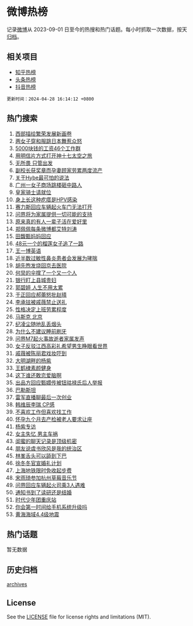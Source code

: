 # 微博热榜

记录[微博](https://www.weibo.com)从 2023-09-01 日至今的热搜和热门话题。每小时抓取一次数据，按天[归档](archives)。

## 相关项目

- [知乎热榜](https://github.com/hotarchive/zhihu)
- [头条热榜](https://github.com/hotarchive/toutiao)
- [抖音热榜](https://github.com/hotarchive/douyin)


`更新时间：2024-04-28 16:14:12 +0800`

## 热门搜索

1. [西部描绘繁荣发展新画卷](https://m.weibo.cn/search?containerid=100103type%3D1%26t%3D10%26q%3D%23%E8%A5%BF%E9%83%A8%E6%8F%8F%E7%BB%98%E7%B9%81%E8%8D%A3%E5%8F%91%E5%B1%95%E6%96%B0%E7%94%BB%E5%8D%B7%23&stream_entry_id=51&isnewpage=1&extparam=seat%3D1%26stream_entry_id%3D51%26c_type%3D51%26dgr%3D0%26pos%3D0%26cate%3D10103%26q%3D%2523%25E8%25A5%25BF%25E9%2583%25A8%25E6%258F%258F%25E7%25BB%2598%25E7%25B9%2581%25E8%258D%25A3%25E5%258F%2591%25E5%25B1%2595%25E6%2596%25B0%25E7%2594%25BB%25E5%258D%25B7%2523%26filter_type%3Drealtimehot%26display_time%3D1714292051%26pre_seqid%3D1714292051573930019238)
1. [两女子穿和服跳日本舞惹众怒](https://m.weibo.cn/search?containerid=100103type%3D1%26t%3D10%26q%3D%23%E4%B8%A4%E5%A5%B3%E5%AD%90%E7%A9%BF%E5%92%8C%E6%9C%8D%E8%B7%B3%E6%97%A5%E6%9C%AC%E8%88%9E%E6%83%B9%E4%BC%97%E6%80%92%23&stream_entry_id=31&isnewpage=1&extparam=seat%3D1%26stream_entry_id%3D31%26lcate%3D5001%26band_rank%3D1%26filter_type%3Drealtimehot%26dgr%3D0%26c_type%3D31%26flag%3D0%26cate%3D5001%26pos%3D0%26realpos%3D1%26q%3D%2523%25E4%25B8%25A4%25E5%25A5%25B3%25E5%25AD%2590%25E7%25A9%25BF%25E5%2592%258C%25E6%259C%258D%25E8%25B7%25B3%25E6%2597%25A5%25E6%259C%25AC%25E8%2588%259E%25E6%2583%25B9%25E4%25BC%2597%25E6%2580%2592%2523%26display_time%3D1714292051%26pre_seqid%3D1714292051573930019238)
1. [5000块钱的工资46个工作群](https://m.weibo.cn/search?containerid=100103type%3D1%26t%3D10%26q%3D%235000%E5%9D%97%E9%92%B1%E7%9A%84%E5%B7%A5%E8%B5%8446%E4%B8%AA%E5%B7%A5%E4%BD%9C%E7%BE%A4%23&stream_entry_id=31&isnewpage=1&extparam=seat%3D1%26stream_entry_id%3D31%26lcate%3D5001%26band_rank%3D2%26filter_type%3Drealtimehot%26dgr%3D0%26c_type%3D31%26flag%3D2%26cate%3D5001%26pos%3D1%26realpos%3D2%26q%3D%25235000%25E5%259D%2597%25E9%2592%25B1%25E7%259A%2584%25E5%25B7%25A5%25E8%25B5%258446%25E4%25B8%25AA%25E5%25B7%25A5%25E4%25BD%259C%25E7%25BE%25A4%2523%26display_time%3D1714292051%26pre_seqid%3D1714292051573930019238)
1. [用明信片方式打开神十七太空之旅](https://m.weibo.cn/search?containerid=100103type%3D1%26t%3D10%26q%3D%23%E7%94%A8%E6%98%8E%E4%BF%A1%E7%89%87%E6%96%B9%E5%BC%8F%E6%89%93%E5%BC%80%E7%A5%9E%E5%8D%81%E4%B8%83%E5%A4%AA%E7%A9%BA%E4%B9%8B%E6%97%85%23&stream_entry_id=31&isnewpage=1&extparam=seat%3D1%26stream_entry_id%3D31%26lcate%3D5001%26band_rank%3D3%26filter_type%3Drealtimehot%26dgr%3D0%26c_type%3D31%26flag%3D0%26cate%3D5001%26pos%3D2%26realpos%3D3%26q%3D%2523%25E7%2594%25A8%25E6%2598%258E%25E4%25BF%25A1%25E7%2589%2587%25E6%2596%25B9%25E5%25BC%258F%25E6%2589%2593%25E5%25BC%2580%25E7%25A5%259E%25E5%258D%2581%25E4%25B8%2583%25E5%25A4%25AA%25E7%25A9%25BA%25E4%25B9%258B%25E6%2597%2585%2523%26display_time%3D1714292051%26pre_seqid%3D1714292051573930019238)
1. [无所畏 只管出发](https://m.weibo.cn/search?containerid=100103type%3D1%26t%3D10%26q%3D%23%E6%97%A0%E6%89%80%E7%95%8F+%E5%8F%AA%E7%AE%A1%E5%87%BA%E5%8F%91%23&stream_entry_id=31&isnewpage=1&extparam=seat%3D1%26stream_entry_id%3D31%26lcate%3D5001%26band_rank%3D4%26dgr%3D0%26q%3D%2523%25E6%2597%25A0%25E6%2589%2580%25E7%2595%258F%2520%25E5%258F%25AA%25E7%25AE%25A1%25E5%2587%25BA%25E5%258F%2591%2523%26c_type%3D31%26adid%3D234630%26filter_type%3Drealtimehot%26cate%3D5001%26pos%3D3%26topic_ad%3D1%26is_ad_pos%3D1%26display_time%3D1714292051%26pre_seqid%3D1714292051573930019238)
1. [副校长获奖章而孕妻顾家劳累两度流产](https://m.weibo.cn/search?containerid=100103type%3D1%26t%3D10%26q%3D%23%E5%89%AF%E6%A0%A1%E9%95%BF%E8%8E%B7%E5%A5%96%E7%AB%A0%E8%80%8C%E5%AD%95%E5%A6%BB%E9%A1%BE%E5%AE%B6%E5%8A%B3%E7%B4%AF%E4%B8%A4%E5%BA%A6%E6%B5%81%E4%BA%A7%23&stream_entry_id=31&isnewpage=1&extparam=seat%3D1%26stream_entry_id%3D31%26lcate%3D5001%26band_rank%3D4%26filter_type%3Drealtimehot%26dgr%3D0%26c_type%3D31%26flag%3D1%26cate%3D5001%26pos%3D4%26realpos%3D4%26q%3D%2523%25E5%2589%25AF%25E6%25A0%25A1%25E9%2595%25BF%25E8%258E%25B7%25E5%25A5%2596%25E7%25AB%25A0%25E8%2580%258C%25E5%25AD%2595%25E5%25A6%25BB%25E9%25A1%25BE%25E5%25AE%25B6%25E5%258A%25B3%25E7%25B4%25AF%25E4%25B8%25A4%25E5%25BA%25A6%25E6%25B5%2581%25E4%25BA%25A7%2523%26display_time%3D1714292051%26pre_seqid%3D1714292051573930019238)
1. [关于Hybe最可怕的说法](https://m.weibo.cn/search?containerid=100103type%3D1%26t%3D10%26q%3D%23%E5%85%B3%E4%BA%8EHybe%E6%9C%80%E5%8F%AF%E6%80%95%E7%9A%84%E8%AF%B4%E6%B3%95%23&stream_entry_id=31&isnewpage=1&extparam=seat%3D1%26stream_entry_id%3D31%26lcate%3D5001%26band_rank%3D5%26filter_type%3Drealtimehot%26dgr%3D0%26c_type%3D31%26flag%3D0%26cate%3D5001%26pos%3D5%26realpos%3D5%26q%3D%2523%25E5%2585%25B3%25E4%25BA%258EHybe%25E6%259C%2580%25E5%258F%25AF%25E6%2580%2595%25E7%259A%2584%25E8%25AF%25B4%25E6%25B3%2595%2523%26display_time%3D1714292051%26pre_seqid%3D1714292051573930019238)
1. [广州一女子商场跳楼砸中路人](https://m.weibo.cn/search?containerid=100103type%3D1%26t%3D10%26q%3D%23%E5%B9%BF%E5%B7%9E%E4%B8%80%E5%A5%B3%E5%AD%90%E5%95%86%E5%9C%BA%E8%B7%B3%E6%A5%BC%E7%A0%B8%E4%B8%AD%E8%B7%AF%E4%BA%BA%23&stream_entry_id=31&isnewpage=1&extparam=seat%3D1%26stream_entry_id%3D31%26lcate%3D5001%26band_rank%3D6%26filter_type%3Drealtimehot%26dgr%3D0%26c_type%3D31%26flag%3D0%26cate%3D5001%26pos%3D6%26realpos%3D6%26q%3D%2523%25E5%25B9%25BF%25E5%25B7%259E%25E4%25B8%2580%25E5%25A5%25B3%25E5%25AD%2590%25E5%2595%2586%25E5%259C%25BA%25E8%25B7%25B3%25E6%25A5%25BC%25E7%25A0%25B8%25E4%25B8%25AD%25E8%25B7%25AF%25E4%25BA%25BA%2523%26display_time%3D1714292051%26pre_seqid%3D1714292051573930019238)
1. [皇家骑士请就位](https://m.weibo.cn/search?containerid=100103type%3D1%26t%3D10%26q%3D%23%E7%9A%87%E5%AE%B6%E9%AA%91%E5%A3%AB%E8%AF%B7%E5%B0%B1%E4%BD%8D%23&stream_entry_id=31&isnewpage=1&extparam=seat%3D1%26stream_entry_id%3D31%26lcate%3D5001%26band_rank%3D7%26dgr%3D0%26q%3D%2523%25E7%259A%2587%25E5%25AE%25B6%25E9%25AA%2591%25E5%25A3%25AB%25E8%25AF%25B7%25E5%25B0%25B1%25E4%25BD%258D%2523%26c_type%3D31%26adid%3D233071%26filter_type%3Drealtimehot%26cate%3D5001%26pos%3D7%26topic_ad%3D1%26is_ad_pos%3D1%26display_time%3D1714292051%26pre_seqid%3D1714292051573930019238)
1. [身上长这种疙瘩是HPV感染](https://m.weibo.cn/search?containerid=100103type%3D1%26t%3D10%26q%3D%23%E8%BA%AB%E4%B8%8A%E9%95%BF%E8%BF%99%E7%A7%8D%E7%96%99%E7%98%A9%E6%98%AFHPV%E6%84%9F%E6%9F%93%23&stream_entry_id=31&isnewpage=1&extparam=seat%3D1%26stream_entry_id%3D31%26lcate%3D5001%26band_rank%3D7%26filter_type%3Drealtimehot%26dgr%3D0%26c_type%3D31%26flag%3D0%26cate%3D5001%26pos%3D8%26realpos%3D7%26q%3D%2523%25E8%25BA%25AB%25E4%25B8%258A%25E9%2595%25BF%25E8%25BF%2599%25E7%25A7%258D%25E7%2596%2599%25E7%2598%25A9%25E6%2598%25AFHPV%25E6%2584%259F%25E6%259F%2593%2523%26display_time%3D1714292051%26pre_seqid%3D1714292051573930019238)
1. [赛力斯回应车辆起火车门无法打开](https://m.weibo.cn/search?containerid=100103type%3D1%26t%3D10%26q%3D%23%E8%B5%9B%E5%8A%9B%E6%96%AF%E5%9B%9E%E5%BA%94%E8%BD%A6%E8%BE%86%E8%B5%B7%E7%81%AB%E8%BD%A6%E9%97%A8%E6%97%A0%E6%B3%95%E6%89%93%E5%BC%80%23&stream_entry_id=31&isnewpage=1&extparam=seat%3D1%26stream_entry_id%3D31%26lcate%3D5001%26band_rank%3D8%26filter_type%3Drealtimehot%26dgr%3D0%26c_type%3D31%26flag%3D0%26cate%3D5001%26pos%3D9%26realpos%3D8%26q%3D%2523%25E8%25B5%259B%25E5%258A%259B%25E6%2596%25AF%25E5%259B%259E%25E5%25BA%2594%25E8%25BD%25A6%25E8%25BE%2586%25E8%25B5%25B7%25E7%2581%25AB%25E8%25BD%25A6%25E9%2597%25A8%25E6%2597%25A0%25E6%25B3%2595%25E6%2589%2593%25E5%25BC%2580%2523%26display_time%3D1714292051%26pre_seqid%3D1714292051573930019238)
1. [问界将为家属提供一切可能的支持](https://m.weibo.cn/search?containerid=100103type%3D1%26t%3D10%26q%3D%23%E9%97%AE%E7%95%8C%E5%B0%86%E4%B8%BA%E5%AE%B6%E5%B1%9E%E6%8F%90%E4%BE%9B%E4%B8%80%E5%88%87%E5%8F%AF%E8%83%BD%E7%9A%84%E6%94%AF%E6%8C%81%23&stream_entry_id=31&isnewpage=1&extparam=seat%3D1%26stream_entry_id%3D31%26lcate%3D5001%26band_rank%3D9%26filter_type%3Drealtimehot%26dgr%3D0%26c_type%3D31%26flag%3D1%26cate%3D5001%26pos%3D10%26realpos%3D9%26q%3D%2523%25E9%2597%25AE%25E7%2595%258C%25E5%25B0%2586%25E4%25B8%25BA%25E5%25AE%25B6%25E5%25B1%259E%25E6%258F%2590%25E4%25BE%259B%25E4%25B8%2580%25E5%2588%2587%25E5%258F%25AF%25E8%2583%25BD%25E7%259A%2584%25E6%2594%25AF%25E6%258C%2581%2523%26display_time%3D1714292051%26pre_seqid%3D1714292051573930019238)
1. [原来真的有人一辈子活在爱好里](https://m.weibo.cn/search?containerid=100103type%3D1%26t%3D10%26q%3D%23%E5%8E%9F%E6%9D%A5%E7%9C%9F%E7%9A%84%E6%9C%89%E4%BA%BA%E4%B8%80%E8%BE%88%E5%AD%90%E6%B4%BB%E5%9C%A8%E7%88%B1%E5%A5%BD%E9%87%8C%23&stream_entry_id=31&isnewpage=1&extparam=seat%3D1%26stream_entry_id%3D31%26lcate%3D5001%26band_rank%3D10%26filter_type%3Drealtimehot%26dgr%3D0%26c_type%3D31%26flag%3D32768%26cate%3D5001%26pos%3D11%26realpos%3D10%26q%3D%2523%25E5%258E%259F%25E6%259D%25A5%25E7%259C%259F%25E7%259A%2584%25E6%259C%2589%25E4%25BA%25BA%25E4%25B8%2580%25E8%25BE%2588%25E5%25AD%2590%25E6%25B4%25BB%25E5%259C%25A8%25E7%2588%25B1%25E5%25A5%25BD%25E9%2587%258C%2523%26display_time%3D1714292051%26pre_seqid%3D1714292051573930019238)
1. [郑佩佩每条微博都艾特刘涛](https://m.weibo.cn/search?containerid=100103type%3D1%26t%3D10%26q%3D%E9%83%91%E4%BD%A9%E4%BD%A9%E6%AF%8F%E6%9D%A1%E5%BE%AE%E5%8D%9A%E9%83%BD%E8%89%BE%E7%89%B9%E5%88%98%E6%B6%9B&stream_entry_id=31&isnewpage=1&extparam=seat%3D1%26stream_entry_id%3D31%26lcate%3D5001%26band_rank%3D11%26filter_type%3Drealtimehot%26dgr%3D0%26c_type%3D31%26flag%3D1%26cate%3D5001%26pos%3D12%26realpos%3D11%26q%3D%25E9%2583%2591%25E4%25BD%25A9%25E4%25BD%25A9%25E6%25AF%258F%25E6%259D%25A1%25E5%25BE%25AE%25E5%258D%259A%25E9%2583%25BD%25E8%2589%25BE%25E7%2589%25B9%25E5%2588%2598%25E6%25B6%259B%26display_time%3D1714292051%26pre_seqid%3D1714292051573930019238)
1. [田馥甄妈妈回应](https://m.weibo.cn/search?containerid=100103type%3D1%26t%3D10%26q%3D%23%E7%94%B0%E9%A6%A5%E7%94%84%E5%A6%88%E5%A6%88%E5%9B%9E%E5%BA%94%23&stream_entry_id=31&isnewpage=1&extparam=seat%3D1%26stream_entry_id%3D31%26lcate%3D5001%26band_rank%3D12%26filter_type%3Drealtimehot%26dgr%3D0%26c_type%3D31%26flag%3D1%26cate%3D5001%26pos%3D13%26realpos%3D12%26q%3D%2523%25E7%2594%25B0%25E9%25A6%25A5%25E7%2594%2584%25E5%25A6%2588%25E5%25A6%2588%25E5%259B%259E%25E5%25BA%2594%2523%26display_time%3D1714292051%26pre_seqid%3D1714292051573930019238)
1. [48元一个的榴莲女子追了一路](https://m.weibo.cn/search?containerid=100103type%3D1%26t%3D10%26q%3D%2348%E5%85%83%E4%B8%80%E4%B8%AA%E7%9A%84%E6%A6%B4%E8%8E%B2%E5%A5%B3%E5%AD%90%E8%BF%BD%E4%BA%86%E4%B8%80%E8%B7%AF%23&stream_entry_id=31&isnewpage=1&extparam=seat%3D1%26stream_entry_id%3D31%26lcate%3D5001%26band_rank%3D13%26filter_type%3Drealtimehot%26dgr%3D0%26c_type%3D31%26flag%3D1%26cate%3D5001%26pos%3D14%26realpos%3D13%26q%3D%252348%25E5%2585%2583%25E4%25B8%2580%25E4%25B8%25AA%25E7%259A%2584%25E6%25A6%25B4%25E8%258E%25B2%25E5%25A5%25B3%25E5%25AD%2590%25E8%25BF%25BD%25E4%25BA%2586%25E4%25B8%2580%25E8%25B7%25AF%2523%26display_time%3D1714292051%26pre_seqid%3D1714292051573930019238)
1. [王一博英语](https://m.weibo.cn/search?containerid=100103type%3D1%26t%3D10%26q%3D%E7%8E%8B%E4%B8%80%E5%8D%9A%E8%8B%B1%E8%AF%AD&stream_entry_id=31&isnewpage=1&extparam=seat%3D1%26stream_entry_id%3D31%26lcate%3D5001%26band_rank%3D14%26filter_type%3Drealtimehot%26dgr%3D0%26c_type%3D31%26flag%3D1%26cate%3D5001%26pos%3D15%26realpos%3D14%26q%3D%25E7%258E%258B%25E4%25B8%2580%25E5%258D%259A%25E8%258B%25B1%25E8%25AF%25AD%26display_time%3D1714292051%26pre_seqid%3D1714292051573930019238)
1. [近半数过敏性鼻炎患者会发展为哮喘](https://m.weibo.cn/search?containerid=100103type%3D1%26t%3D10%26q%3D%23%E8%BF%91%E5%8D%8A%E6%95%B0%E8%BF%87%E6%95%8F%E6%80%A7%E9%BC%BB%E7%82%8E%E6%82%A3%E8%80%85%E4%BC%9A%E5%8F%91%E5%B1%95%E4%B8%BA%E5%93%AE%E5%96%98%23&stream_entry_id=31&isnewpage=1&extparam=seat%3D1%26stream_entry_id%3D31%26lcate%3D5001%26band_rank%3D15%26dgr%3D0%26filter_type%3Drealtimehot%26c_type%3D31%26adid%3D234724%26flag%3D0%26cate%3D5001%26pos%3D16%26realpos%3D15%26q%3D%2523%25E8%25BF%2591%25E5%258D%258A%25E6%2595%25B0%25E8%25BF%2587%25E6%2595%258F%25E6%2580%25A7%25E9%25BC%25BB%25E7%2582%258E%25E6%2582%25A3%25E8%2580%2585%25E4%25BC%259A%25E5%258F%2591%25E5%25B1%2595%25E4%25B8%25BA%25E5%2593%25AE%25E5%2596%2598%2523%26display_time%3D1714292051%26pre_seqid%3D1714292051573930019238)
1. [胡先煦发烧回京去医院](https://m.weibo.cn/search?containerid=100103type%3D1%26t%3D10%26q%3D%23%E8%83%A1%E5%85%88%E7%85%A6%E5%8F%91%E7%83%A7%E5%9B%9E%E4%BA%AC%E5%8E%BB%E5%8C%BB%E9%99%A2%23&stream_entry_id=31&isnewpage=1&extparam=seat%3D1%26stream_entry_id%3D31%26lcate%3D5001%26band_rank%3D16%26filter_type%3Drealtimehot%26dgr%3D0%26c_type%3D31%26flag%3D1%26cate%3D5001%26pos%3D17%26realpos%3D16%26q%3D%2523%25E8%2583%25A1%25E5%2585%2588%25E7%2585%25A6%25E5%258F%2591%25E7%2583%25A7%25E5%259B%259E%25E4%25BA%25AC%25E5%258E%25BB%25E5%258C%25BB%25E9%2599%25A2%2523%26display_time%3D1714292051%26pre_seqid%3D1714292051573930019238)
1. [何炅的伞撑了一个又一个人](https://m.weibo.cn/search?containerid=100103type%3D1%26t%3D10%26q%3D%23%E4%BD%95%E7%82%85%E7%9A%84%E4%BC%9E%E6%92%91%E4%BA%86%E4%B8%80%E4%B8%AA%E5%8F%88%E4%B8%80%E4%B8%AA%E4%BA%BA%23&stream_entry_id=31&isnewpage=1&extparam=seat%3D1%26stream_entry_id%3D31%26lcate%3D5001%26band_rank%3D17%26filter_type%3Drealtimehot%26dgr%3D0%26c_type%3D31%26flag%3D2%26cate%3D5001%26pos%3D18%26realpos%3D17%26q%3D%2523%25E4%25BD%2595%25E7%2582%2585%25E7%259A%2584%25E4%25BC%259E%25E6%2592%2591%25E4%25BA%2586%25E4%25B8%2580%25E4%25B8%25AA%25E5%258F%2588%25E4%25B8%2580%25E4%25B8%25AA%25E4%25BA%25BA%2523%26display_time%3D1714292051%26pre_seqid%3D1714292051573930019238)
1. [银行盯上县城贵妇](https://m.weibo.cn/search?containerid=100103type%3D1%26t%3D10%26q%3D%23%E9%93%B6%E8%A1%8C%E7%9B%AF%E4%B8%8A%E5%8E%BF%E5%9F%8E%E8%B4%B5%E5%A6%87%23&stream_entry_id=31&isnewpage=1&extparam=seat%3D1%26stream_entry_id%3D31%26lcate%3D5001%26band_rank%3D18%26filter_type%3Drealtimehot%26dgr%3D0%26c_type%3D31%26flag%3D1%26cate%3D5001%26pos%3D19%26realpos%3D18%26q%3D%2523%25E9%2593%25B6%25E8%25A1%258C%25E7%259B%25AF%25E4%25B8%258A%25E5%258E%25BF%25E5%259F%258E%25E8%25B4%25B5%25E5%25A6%2587%2523%26display_time%3D1714292051%26pre_seqid%3D1714292051573930019238)
1. [郭碧婷 人生不用太累](https://m.weibo.cn/search?containerid=100103type%3D1%26t%3D10%26q%3D%E9%83%AD%E7%A2%A7%E5%A9%B7+%E4%BA%BA%E7%94%9F%E4%B8%8D%E7%94%A8%E5%A4%AA%E7%B4%AF&stream_entry_id=31&isnewpage=1&extparam=seat%3D1%26stream_entry_id%3D31%26lcate%3D5001%26band_rank%3D19%26filter_type%3Drealtimehot%26dgr%3D0%26c_type%3D31%26flag%3D1%26cate%3D5001%26pos%3D20%26realpos%3D19%26q%3D%25E9%2583%25AD%25E7%25A2%25A7%25E5%25A9%25B7%2520%25E4%25BA%25BA%25E7%2594%259F%25E4%25B8%258D%25E7%2594%25A8%25E5%25A4%25AA%25E7%25B4%25AF%26display_time%3D1714292051%26pre_seqid%3D1714292051573930019238)
1. [于正回应郝蕾怒批赵晴](https://m.weibo.cn/search?containerid=100103type%3D1%26t%3D10%26q%3D%23%E4%BA%8E%E6%AD%A3%E5%9B%9E%E5%BA%94%E9%83%9D%E8%95%BE%E6%80%92%E6%89%B9%E8%B5%B5%E6%99%B4%23&stream_entry_id=31&isnewpage=1&extparam=seat%3D1%26stream_entry_id%3D31%26lcate%3D5001%26band_rank%3D20%26filter_type%3Drealtimehot%26dgr%3D0%26c_type%3D31%26flag%3D2%26cate%3D5001%26pos%3D21%26realpos%3D20%26q%3D%2523%25E4%25BA%258E%25E6%25AD%25A3%25E5%259B%259E%25E5%25BA%2594%25E9%2583%259D%25E8%2595%25BE%25E6%2580%2592%25E6%2589%25B9%25E8%25B5%25B5%25E6%2599%25B4%2523%26display_time%3D1714292051%26pre_seqid%3D1714292051573930019238)
1. [李承铉被戚薇禁止送礼](https://m.weibo.cn/search?containerid=100103type%3D1%26t%3D10%26q%3D%23%E6%9D%8E%E6%89%BF%E9%93%89%E8%A2%AB%E6%88%9A%E8%96%87%E7%A6%81%E6%AD%A2%E9%80%81%E7%A4%BC%23&stream_entry_id=31&isnewpage=1&extparam=seat%3D1%26stream_entry_id%3D31%26lcate%3D5001%26band_rank%3D21%26filter_type%3Drealtimehot%26dgr%3D0%26c_type%3D31%26flag%3D1%26cate%3D5001%26pos%3D22%26realpos%3D21%26q%3D%2523%25E6%259D%258E%25E6%2589%25BF%25E9%2593%2589%25E8%25A2%25AB%25E6%2588%259A%25E8%2596%2587%25E7%25A6%2581%25E6%25AD%25A2%25E9%2580%2581%25E7%25A4%25BC%2523%26display_time%3D1714292051%26pre_seqid%3D1714292051573930019238)
1. [性格决定上班劳累程度](https://m.weibo.cn/search?containerid=100103type%3D1%26t%3D10%26q%3D%23%E6%80%A7%E6%A0%BC%E5%86%B3%E5%AE%9A%E4%B8%8A%E7%8F%AD%E5%8A%B3%E7%B4%AF%E7%A8%8B%E5%BA%A6%23&stream_entry_id=31&isnewpage=1&extparam=seat%3D1%26stream_entry_id%3D31%26lcate%3D5001%26band_rank%3D22%26filter_type%3Drealtimehot%26dgr%3D0%26c_type%3D31%26flag%3D0%26cate%3D5001%26pos%3D23%26realpos%3D22%26q%3D%2523%25E6%2580%25A7%25E6%25A0%25BC%25E5%2586%25B3%25E5%25AE%259A%25E4%25B8%258A%25E7%258F%25AD%25E5%258A%25B3%25E7%25B4%25AF%25E7%25A8%258B%25E5%25BA%25A6%2523%26display_time%3D1714292051%26pre_seqid%3D1714292051573930019238)
1. [马斯克 北京](https://m.weibo.cn/search?containerid=100103type%3D1%26t%3D10%26q%3D%E9%A9%AC%E6%96%AF%E5%85%8B+%E5%8C%97%E4%BA%AC&stream_entry_id=31&isnewpage=1&extparam=seat%3D1%26stream_entry_id%3D31%26lcate%3D5001%26band_rank%3D23%26filter_type%3Drealtimehot%26dgr%3D0%26c_type%3D31%26flag%3D0%26cate%3D5001%26pos%3D24%26realpos%3D23%26q%3D%25E9%25A9%25AC%25E6%2596%25AF%25E5%2585%258B%2520%25E5%258C%2597%25E4%25BA%25AC%26display_time%3D1714292051%26pre_seqid%3D1714292051573930019238)
1. [纪凌尘随地乱丢烟头](https://m.weibo.cn/search?containerid=100103type%3D1%26t%3D10%26q%3D%23%E7%BA%AA%E5%87%8C%E5%B0%98%E9%9A%8F%E5%9C%B0%E4%B9%B1%E4%B8%A2%E7%83%9F%E5%A4%B4%23&stream_entry_id=31&isnewpage=1&extparam=seat%3D1%26stream_entry_id%3D31%26lcate%3D5001%26band_rank%3D24%26filter_type%3Drealtimehot%26dgr%3D0%26c_type%3D31%26flag%3D1%26cate%3D5001%26pos%3D25%26realpos%3D24%26q%3D%2523%25E7%25BA%25AA%25E5%2587%258C%25E5%25B0%2598%25E9%259A%258F%25E5%259C%25B0%25E4%25B9%25B1%25E4%25B8%25A2%25E7%2583%259F%25E5%25A4%25B4%2523%26display_time%3D1714292051%26pre_seqid%3D1714292051573930019238)
1. [为什么不建议睡前刷牙](https://m.weibo.cn/search?containerid=100103type%3D1%26t%3D10%26q%3D%23%E4%B8%BA%E4%BB%80%E4%B9%88%E4%B8%8D%E5%BB%BA%E8%AE%AE%E7%9D%A1%E5%89%8D%E5%88%B7%E7%89%99%23&stream_entry_id=31&isnewpage=1&extparam=seat%3D1%26stream_entry_id%3D31%26lcate%3D5001%26band_rank%3D25%26filter_type%3Drealtimehot%26dgr%3D0%26c_type%3D31%26flag%3D2%26cate%3D5001%26pos%3D26%26realpos%3D25%26q%3D%2523%25E4%25B8%25BA%25E4%25BB%2580%25E4%25B9%2588%25E4%25B8%258D%25E5%25BB%25BA%25E8%25AE%25AE%25E7%259D%25A1%25E5%2589%258D%25E5%2588%25B7%25E7%2589%2599%2523%26display_time%3D1714292051%26pre_seqid%3D1714292051573930019238)
1. [问界M7起火事故逝者家属发声](https://m.weibo.cn/search?containerid=100103type%3D1%26t%3D10%26q%3D%23%E9%97%AE%E7%95%8CM7%E8%B5%B7%E7%81%AB%E4%BA%8B%E6%95%85%E9%80%9D%E8%80%85%E5%AE%B6%E5%B1%9E%E5%8F%91%E5%A3%B0%23&stream_entry_id=31&isnewpage=1&extparam=seat%3D1%26stream_entry_id%3D31%26lcate%3D5001%26band_rank%3D26%26filter_type%3Drealtimehot%26dgr%3D0%26c_type%3D31%26flag%3D0%26cate%3D5001%26pos%3D27%26realpos%3D26%26q%3D%2523%25E9%2597%25AE%25E7%2595%258CM7%25E8%25B5%25B7%25E7%2581%25AB%25E4%25BA%258B%25E6%2595%2585%25E9%2580%259D%25E8%2580%2585%25E5%25AE%25B6%25E5%25B1%259E%25E5%258F%2591%25E5%25A3%25B0%2523%26display_time%3D1714292051%26pre_seqid%3D1714292051573930019238)
1. [女子反驳江西高彩礼希望男生睁眼看世界](https://m.weibo.cn/search?containerid=100103type%3D1%26t%3D10%26q%3D%23%E5%A5%B3%E5%AD%90%E5%8F%8D%E9%A9%B3%E6%B1%9F%E8%A5%BF%E9%AB%98%E5%BD%A9%E7%A4%BC%E5%B8%8C%E6%9C%9B%E7%94%B7%E7%94%9F%E7%9D%81%E7%9C%BC%E7%9C%8B%E4%B8%96%E7%95%8C%23&stream_entry_id=31&isnewpage=1&extparam=seat%3D1%26stream_entry_id%3D31%26lcate%3D5001%26band_rank%3D27%26filter_type%3Drealtimehot%26dgr%3D0%26c_type%3D31%26flag%3D0%26cate%3D5001%26pos%3D28%26realpos%3D27%26q%3D%2523%25E5%25A5%25B3%25E5%25AD%2590%25E5%258F%258D%25E9%25A9%25B3%25E6%25B1%259F%25E8%25A5%25BF%25E9%25AB%2598%25E5%25BD%25A9%25E7%25A4%25BC%25E5%25B8%258C%25E6%259C%259B%25E7%2594%25B7%25E7%2594%259F%25E7%259D%2581%25E7%259C%25BC%25E7%259C%258B%25E4%25B8%2596%25E7%2595%258C%2523%26display_time%3D1714292051%26pre_seqid%3D1714292051573930019238)
1. [戚薇被陈丽君戏妆吓到](https://m.weibo.cn/search?containerid=100103type%3D1%26t%3D10%26q%3D%23%E6%88%9A%E8%96%87%E8%A2%AB%E9%99%88%E4%B8%BD%E5%90%9B%E6%88%8F%E5%A6%86%E5%90%93%E5%88%B0%23&stream_entry_id=31&isnewpage=1&extparam=seat%3D1%26stream_entry_id%3D31%26lcate%3D5001%26band_rank%3D28%26filter_type%3Drealtimehot%26dgr%3D0%26c_type%3D31%26flag%3D0%26cate%3D5001%26pos%3D29%26realpos%3D28%26q%3D%2523%25E6%2588%259A%25E8%2596%2587%25E8%25A2%25AB%25E9%2599%2588%25E4%25B8%25BD%25E5%2590%259B%25E6%2588%258F%25E5%25A6%2586%25E5%2590%2593%25E5%2588%25B0%2523%26display_time%3D1714292051%26pre_seqid%3D1714292051573930019238)
1. [大明湖畔的杨紫](https://m.weibo.cn/search?containerid=100103type%3D1%26t%3D10%26q%3D%23%E5%A4%A7%E6%98%8E%E6%B9%96%E7%95%94%E7%9A%84%E6%9D%A8%E7%B4%AB%23&stream_entry_id=31&isnewpage=1&extparam=seat%3D1%26stream_entry_id%3D31%26lcate%3D5001%26band_rank%3D29%26filter_type%3Drealtimehot%26dgr%3D0%26c_type%3D31%26flag%3D1%26cate%3D5001%26pos%3D30%26realpos%3D29%26q%3D%2523%25E5%25A4%25A7%25E6%2598%258E%25E6%25B9%2596%25E7%2595%2594%25E7%259A%2584%25E6%259D%25A8%25E7%25B4%25AB%2523%26display_time%3D1714292051%26pre_seqid%3D1714292051573930019238)
1. [王鹤棣素颜健身](https://m.weibo.cn/search?containerid=100103type%3D1%26t%3D10%26q%3D%23%E7%8E%8B%E9%B9%A4%E6%A3%A3%E7%B4%A0%E9%A2%9C%E5%81%A5%E8%BA%AB%23&stream_entry_id=31&isnewpage=1&extparam=seat%3D1%26stream_entry_id%3D31%26lcate%3D5001%26band_rank%3D30%26filter_type%3Drealtimehot%26dgr%3D0%26c_type%3D31%26flag%3D1%26cate%3D5001%26pos%3D31%26realpos%3D30%26q%3D%2523%25E7%258E%258B%25E9%25B9%25A4%25E6%25A3%25A3%25E7%25B4%25A0%25E9%25A2%259C%25E5%2581%25A5%25E8%25BA%25AB%2523%26display_time%3D1714292051%26pre_seqid%3D1714292051573930019238)
1. [这下谁还敢恋爱脑啊](https://m.weibo.cn/search?containerid=100103type%3D1%26t%3D10%26q%3D%E8%BF%99%E4%B8%8B%E8%B0%81%E8%BF%98%E6%95%A2%E6%81%8B%E7%88%B1%E8%84%91%E5%95%8A&stream_entry_id=31&isnewpage=1&extparam=seat%3D1%26stream_entry_id%3D31%26lcate%3D5001%26band_rank%3D31%26filter_type%3Drealtimehot%26dgr%3D0%26c_type%3D31%26flag%3D1%26cate%3D5001%26pos%3D32%26realpos%3D31%26q%3D%25E8%25BF%2599%25E4%25B8%258B%25E8%25B0%2581%25E8%25BF%2598%25E6%2595%25A2%25E6%2581%258B%25E7%2588%25B1%25E8%2584%2591%25E5%2595%258A%26display_time%3D1714292051%26pre_seqid%3D1714292051573930019238)
1. [出品方回应甄嬛传被钮祜禄氏后人举报](https://m.weibo.cn/search?containerid=100103type%3D1%26t%3D10%26q%3D%23%E5%87%BA%E5%93%81%E6%96%B9%E5%9B%9E%E5%BA%94%E7%94%84%E5%AC%9B%E4%BC%A0%E8%A2%AB%E9%92%AE%E7%A5%9C%E7%A6%84%E6%B0%8F%E5%90%8E%E4%BA%BA%E4%B8%BE%E6%8A%A5%23&stream_entry_id=31&isnewpage=1&extparam=seat%3D1%26stream_entry_id%3D31%26lcate%3D5001%26band_rank%3D32%26filter_type%3Drealtimehot%26dgr%3D0%26c_type%3D31%26flag%3D1%26cate%3D5001%26pos%3D33%26realpos%3D32%26q%3D%2523%25E5%2587%25BA%25E5%2593%2581%25E6%2596%25B9%25E5%259B%259E%25E5%25BA%2594%25E7%2594%2584%25E5%25AC%259B%25E4%25BC%25A0%25E8%25A2%25AB%25E9%2592%25AE%25E7%25A5%259C%25E7%25A6%2584%25E6%25B0%258F%25E5%2590%258E%25E4%25BA%25BA%25E4%25B8%25BE%25E6%258A%25A5%2523%26display_time%3D1714292051%26pre_seqid%3D1714292051573930019238)
1. [巴勒斯坦](https://m.weibo.cn/search?containerid=100103type%3D1%26t%3D10%26q%3D%E5%B7%B4%E5%8B%92%E6%96%AF%E5%9D%A6&stream_entry_id=31&isnewpage=1&extparam=seat%3D1%26stream_entry_id%3D31%26lcate%3D5001%26band_rank%3D33%26filter_type%3Drealtimehot%26dgr%3D0%26c_type%3D31%26flag%3D0%26cate%3D5001%26pos%3D34%26realpos%3D33%26q%3D%25E5%25B7%25B4%25E5%258B%2592%25E6%2596%25AF%25E5%259D%25A6%26display_time%3D1714292051%26pre_seqid%3D1714292051573930019238)
1. [雷军直播聊最后一次创业](https://m.weibo.cn/search?containerid=100103type%3D1%26t%3D10%26q%3D%23%E9%9B%B7%E5%86%9B%E7%9B%B4%E6%92%AD%E8%81%8A%E6%9C%80%E5%90%8E%E4%B8%80%E6%AC%A1%E5%88%9B%E4%B8%9A%23&stream_entry_id=31&isnewpage=1&extparam=seat%3D1%26stream_entry_id%3D31%26lcate%3D5001%26band_rank%3D34%26filter_type%3Drealtimehot%26dgr%3D0%26c_type%3D31%26flag%3D1%26cate%3D5001%26pos%3D35%26realpos%3D34%26q%3D%2523%25E9%259B%25B7%25E5%2586%259B%25E7%259B%25B4%25E6%2592%25AD%25E8%2581%258A%25E6%259C%2580%25E5%2590%258E%25E4%25B8%2580%25E6%25AC%25A1%25E5%2588%259B%25E4%25B8%259A%2523%26display_time%3D1714292051%26pre_seqid%3D1714292051573930019238)
1. [韩维辰李瑞 CP感](https://m.weibo.cn/search?containerid=100103type%3D1%26t%3D10%26q%3D%E9%9F%A9%E7%BB%B4%E8%BE%B0%E6%9D%8E%E7%91%9E+CP%E6%84%9F&stream_entry_id=31&isnewpage=1&extparam=seat%3D1%26stream_entry_id%3D31%26lcate%3D5001%26band_rank%3D35%26filter_type%3Drealtimehot%26dgr%3D0%26c_type%3D31%26flag%3D1%26cate%3D5001%26pos%3D36%26realpos%3D35%26q%3D%25E9%259F%25A9%25E7%25BB%25B4%25E8%25BE%25B0%25E6%259D%258E%25E7%2591%259E%2520CP%25E6%2584%259F%26display_time%3D1714292051%26pre_seqid%3D1714292051573930019238)
1. [不喜欢工作但喜欢找工作](https://m.weibo.cn/search?containerid=100103type%3D1%26t%3D10%26q%3D%23%E4%B8%8D%E5%96%9C%E6%AC%A2%E5%B7%A5%E4%BD%9C%E4%BD%86%E5%96%9C%E6%AC%A2%E6%89%BE%E5%B7%A5%E4%BD%9C%23&stream_entry_id=31&isnewpage=1&extparam=seat%3D1%26stream_entry_id%3D31%26lcate%3D5001%26band_rank%3D36%26filter_type%3Drealtimehot%26dgr%3D0%26c_type%3D31%26flag%3D1%26cate%3D5001%26pos%3D37%26realpos%3D36%26q%3D%2523%25E4%25B8%258D%25E5%2596%259C%25E6%25AC%25A2%25E5%25B7%25A5%25E4%25BD%259C%25E4%25BD%2586%25E5%2596%259C%25E6%25AC%25A2%25E6%2589%25BE%25E5%25B7%25A5%25E4%25BD%259C%2523%26display_time%3D1714292051%26pre_seqid%3D1714292051573930019238)
1. [怀孕九个月去产检被老人要求让座](https://m.weibo.cn/search?containerid=100103type%3D1%26t%3D10%26q%3D%23%E6%80%80%E5%AD%95%E4%B9%9D%E4%B8%AA%E6%9C%88%E5%8E%BB%E4%BA%A7%E6%A3%80%E8%A2%AB%E8%80%81%E4%BA%BA%E8%A6%81%E6%B1%82%E8%AE%A9%E5%BA%A7%23&stream_entry_id=31&isnewpage=1&extparam=seat%3D1%26stream_entry_id%3D31%26lcate%3D5001%26band_rank%3D37%26filter_type%3Drealtimehot%26dgr%3D0%26c_type%3D31%26flag%3D0%26cate%3D5001%26pos%3D38%26realpos%3D37%26q%3D%2523%25E6%2580%2580%25E5%25AD%2595%25E4%25B9%259D%25E4%25B8%25AA%25E6%259C%2588%25E5%258E%25BB%25E4%25BA%25A7%25E6%25A3%2580%25E8%25A2%25AB%25E8%2580%2581%25E4%25BA%25BA%25E8%25A6%2581%25E6%25B1%2582%25E8%25AE%25A9%25E5%25BA%25A7%2523%26display_time%3D1714292051%26pre_seqid%3D1714292051573930019238)
1. [杨紫专访](https://m.weibo.cn/search?containerid=100103type%3D1%26t%3D10%26q%3D%E6%9D%A8%E7%B4%AB%E4%B8%93%E8%AE%BF&stream_entry_id=31&isnewpage=1&extparam=seat%3D1%26stream_entry_id%3D31%26lcate%3D5001%26band_rank%3D38%26filter_type%3Drealtimehot%26dgr%3D0%26c_type%3D31%26flag%3D1%26cate%3D5001%26pos%3D39%26realpos%3D38%26q%3D%25E6%259D%25A8%25E7%25B4%25AB%25E4%25B8%2593%25E8%25AE%25BF%26display_time%3D1714292051%26pre_seqid%3D1714292051573930019238)
1. [女主失忆 男主车祸](https://m.weibo.cn/search?containerid=100103type%3D1%26t%3D10%26q%3D%E5%A5%B3%E4%B8%BB%E5%A4%B1%E5%BF%86+%E7%94%B7%E4%B8%BB%E8%BD%A6%E7%A5%B8&stream_entry_id=31&isnewpage=1&extparam=seat%3D1%26stream_entry_id%3D31%26lcate%3D5001%26band_rank%3D39%26filter_type%3Drealtimehot%26dgr%3D0%26c_type%3D31%26flag%3D0%26cate%3D5001%26pos%3D40%26realpos%3D39%26q%3D%25E5%25A5%25B3%25E4%25B8%25BB%25E5%25A4%25B1%25E5%25BF%2586%2520%25E7%2594%25B7%25E4%25B8%25BB%25E8%25BD%25A6%25E7%25A5%25B8%26display_time%3D1714292051%26pre_seqid%3D1714292051573930019238)
1. [闺蜜的聊天记录是顶级机密](https://m.weibo.cn/search?containerid=100103type%3D1%26t%3D10%26q%3D%23%E9%97%BA%E8%9C%9C%E7%9A%84%E8%81%8A%E5%A4%A9%E8%AE%B0%E5%BD%95%E6%98%AF%E9%A1%B6%E7%BA%A7%E6%9C%BA%E5%AF%86%23&stream_entry_id=31&isnewpage=1&extparam=seat%3D1%26stream_entry_id%3D31%26lcate%3D5001%26band_rank%3D40%26filter_type%3Drealtimehot%26dgr%3D0%26c_type%3D31%26flag%3D1%26cate%3D5001%26pos%3D41%26realpos%3D40%26q%3D%2523%25E9%2597%25BA%25E8%259C%259C%25E7%259A%2584%25E8%2581%258A%25E5%25A4%25A9%25E8%25AE%25B0%25E5%25BD%2595%25E6%2598%25AF%25E9%25A1%25B6%25E7%25BA%25A7%25E6%259C%25BA%25E5%25AF%2586%2523%26display_time%3D1714292051%26pre_seqid%3D1714292051573930019238)
1. [朋友说虞书欣风是我的统治区](https://m.weibo.cn/search?containerid=100103type%3D1%26t%3D10%26q%3D%23%E6%9C%8B%E5%8F%8B%E8%AF%B4%E8%99%9E%E4%B9%A6%E6%AC%A3%E9%A3%8E%E6%98%AF%E6%88%91%E7%9A%84%E7%BB%9F%E6%B2%BB%E5%8C%BA%23&stream_entry_id=31&isnewpage=1&extparam=seat%3D1%26stream_entry_id%3D31%26lcate%3D5001%26band_rank%3D41%26filter_type%3Drealtimehot%26dgr%3D0%26c_type%3D31%26flag%3D1%26cate%3D5001%26pos%3D42%26realpos%3D41%26q%3D%2523%25E6%259C%258B%25E5%258F%258B%25E8%25AF%25B4%25E8%2599%259E%25E4%25B9%25A6%25E6%25AC%25A3%25E9%25A3%258E%25E6%2598%25AF%25E6%2588%2591%25E7%259A%2584%25E7%25BB%259F%25E6%25B2%25BB%25E5%258C%25BA%2523%26display_time%3D1714292051%26pre_seqid%3D1714292051573930019238)
1. [林峯舌头可以舔到下巴](https://m.weibo.cn/search?containerid=100103type%3D1%26t%3D10%26q%3D%23%E6%9E%97%E5%B3%AF%E8%88%8C%E5%A4%B4%E5%8F%AF%E4%BB%A5%E8%88%94%E5%88%B0%E4%B8%8B%E5%B7%B4%23&stream_entry_id=31&isnewpage=1&extparam=seat%3D1%26stream_entry_id%3D31%26lcate%3D5001%26band_rank%3D42%26filter_type%3Drealtimehot%26dgr%3D0%26c_type%3D31%26flag%3D0%26cate%3D5001%26pos%3D43%26realpos%3D42%26q%3D%2523%25E6%259E%2597%25E5%25B3%25AF%25E8%2588%258C%25E5%25A4%25B4%25E5%258F%25AF%25E4%25BB%25A5%25E8%2588%2594%25E5%2588%25B0%25E4%25B8%258B%25E5%25B7%25B4%2523%26display_time%3D1714292051%26pre_seqid%3D1714292051573930019238)
1. [徐冬冬官宣婚礼计划](https://m.weibo.cn/search?containerid=100103type%3D1%26t%3D10%26q%3D%23%E5%BE%90%E5%86%AC%E5%86%AC%E5%AE%98%E5%AE%A3%E5%A9%9A%E7%A4%BC%E8%AE%A1%E5%88%92%23&stream_entry_id=31&isnewpage=1&extparam=seat%3D1%26stream_entry_id%3D31%26lcate%3D5001%26band_rank%3D43%26filter_type%3Drealtimehot%26dgr%3D0%26c_type%3D31%26flag%3D1%26cate%3D5001%26pos%3D44%26realpos%3D43%26q%3D%2523%25E5%25BE%2590%25E5%2586%25AC%25E5%2586%25AC%25E5%25AE%2598%25E5%25AE%25A3%25E5%25A9%259A%25E7%25A4%25BC%25E8%25AE%25A1%25E5%2588%2592%2523%26display_time%3D1714292051%26pre_seqid%3D1714292051573930019238)
1. [上海地铁限时免收起步费](https://m.weibo.cn/search?containerid=100103type%3D1%26t%3D10%26q%3D%23%E4%B8%8A%E6%B5%B7%E5%9C%B0%E9%93%81%E9%99%90%E6%97%B6%E5%85%8D%E6%94%B6%E8%B5%B7%E6%AD%A5%E8%B4%B9%23&stream_entry_id=31&isnewpage=1&extparam=seat%3D1%26stream_entry_id%3D31%26lcate%3D5001%26band_rank%3D44%26filter_type%3Drealtimehot%26dgr%3D0%26c_type%3D31%26flag%3D1%26cate%3D5001%26pos%3D45%26realpos%3D44%26q%3D%2523%25E4%25B8%258A%25E6%25B5%25B7%25E5%259C%25B0%25E9%2593%2581%25E9%2599%2590%25E6%2597%25B6%25E5%2585%258D%25E6%2594%25B6%25E8%25B5%25B7%25E6%25AD%25A5%25E8%25B4%25B9%2523%26display_time%3D1714292051%26pre_seqid%3D1714292051573930019238)
1. [宋雨琦参加杭州草莓音乐节](https://m.weibo.cn/search?containerid=100103type%3D1%26t%3D10%26q%3D%23%E5%AE%8B%E9%9B%A8%E7%90%A6%E5%8F%82%E5%8A%A0%E6%9D%AD%E5%B7%9E%E8%8D%89%E8%8E%93%E9%9F%B3%E4%B9%90%E8%8A%82%23&stream_entry_id=31&isnewpage=1&extparam=seat%3D1%26stream_entry_id%3D31%26lcate%3D5001%26band_rank%3D45%26filter_type%3Drealtimehot%26dgr%3D0%26c_type%3D31%26flag%3D0%26cate%3D5001%26pos%3D46%26realpos%3D45%26q%3D%2523%25E5%25AE%258B%25E9%259B%25A8%25E7%2590%25A6%25E5%258F%2582%25E5%258A%25A0%25E6%259D%25AD%25E5%25B7%259E%25E8%258D%2589%25E8%258E%2593%25E9%259F%25B3%25E4%25B9%2590%25E8%258A%2582%2523%26display_time%3D1714292051%26pre_seqid%3D1714292051573930019238)
1. [问界回应车辆起火司乘3人遇难](https://m.weibo.cn/search?containerid=100103type%3D1%26t%3D10%26q%3D%23%E9%97%AE%E7%95%8C%E5%9B%9E%E5%BA%94%E8%BD%A6%E8%BE%86%E8%B5%B7%E7%81%AB%E5%8F%B8%E4%B9%983%E4%BA%BA%E9%81%87%E9%9A%BE%23&stream_entry_id=31&isnewpage=1&extparam=seat%3D1%26stream_entry_id%3D31%26lcate%3D5001%26band_rank%3D46%26filter_type%3Drealtimehot%26dgr%3D0%26c_type%3D31%26flag%3D0%26cate%3D5001%26pos%3D47%26realpos%3D46%26q%3D%2523%25E9%2597%25AE%25E7%2595%258C%25E5%259B%259E%25E5%25BA%2594%25E8%25BD%25A6%25E8%25BE%2586%25E8%25B5%25B7%25E7%2581%25AB%25E5%258F%25B8%25E4%25B9%25983%25E4%25BA%25BA%25E9%2581%2587%25E9%259A%25BE%2523%26display_time%3D1714292051%26pre_seqid%3D1714292051573930019238)
1. [通知书到了读研还是结婚](https://m.weibo.cn/search?containerid=100103type%3D1%26t%3D10%26q%3D%E9%80%9A%E7%9F%A5%E4%B9%A6%E5%88%B0%E4%BA%86%E8%AF%BB%E7%A0%94%E8%BF%98%E6%98%AF%E7%BB%93%E5%A9%9A&stream_entry_id=31&isnewpage=1&extparam=seat%3D1%26stream_entry_id%3D31%26lcate%3D5001%26band_rank%3D47%26filter_type%3Drealtimehot%26dgr%3D0%26c_type%3D31%26flag%3D0%26cate%3D5001%26pos%3D48%26realpos%3D47%26q%3D%25E9%2580%259A%25E7%259F%25A5%25E4%25B9%25A6%25E5%2588%25B0%25E4%25BA%2586%25E8%25AF%25BB%25E7%25A0%2594%25E8%25BF%2598%25E6%2598%25AF%25E7%25BB%2593%25E5%25A9%259A%26display_time%3D1714292051%26pre_seqid%3D1714292051573930019238)
1. [时代少年团重庆站](https://m.weibo.cn/search?containerid=100103type%3D1%26t%3D10%26q%3D%E6%97%B6%E4%BB%A3%E5%B0%91%E5%B9%B4%E5%9B%A2%E9%87%8D%E5%BA%86%E7%AB%99&stream_entry_id=31&isnewpage=1&extparam=seat%3D1%26stream_entry_id%3D31%26lcate%3D5001%26band_rank%3D48%26filter_type%3Drealtimehot%26dgr%3D0%26c_type%3D31%26flag%3D1%26cate%3D5001%26pos%3D49%26realpos%3D48%26q%3D%25E6%2597%25B6%25E4%25BB%25A3%25E5%25B0%2591%25E5%25B9%25B4%25E5%259B%25A2%25E9%2587%258D%25E5%25BA%2586%25E7%25AB%2599%26display_time%3D1714292051%26pre_seqid%3D1714292051573930019238)
1. [你会第一时间给手机系统升级吗](https://m.weibo.cn/search?containerid=100103type%3D1%26t%3D10%26q%3D%23%E4%BD%A0%E4%BC%9A%E7%AC%AC%E4%B8%80%E6%97%B6%E9%97%B4%E7%BB%99%E6%89%8B%E6%9C%BA%E7%B3%BB%E7%BB%9F%E5%8D%87%E7%BA%A7%E5%90%97%23&stream_entry_id=31&isnewpage=1&extparam=seat%3D1%26stream_entry_id%3D31%26lcate%3D5001%26band_rank%3D49%26dgr%3D0%26filter_type%3Drealtimehot%26c_type%3D31%26adid%3D234709%26flag%3D0%26cate%3D5001%26pos%3D50%26realpos%3D49%26q%3D%2523%25E4%25BD%25A0%25E4%25BC%259A%25E7%25AC%25AC%25E4%25B8%2580%25E6%2597%25B6%25E9%2597%25B4%25E7%25BB%2599%25E6%2589%258B%25E6%259C%25BA%25E7%25B3%25BB%25E7%25BB%259F%25E5%258D%2587%25E7%25BA%25A7%25E5%2590%2597%2523%26display_time%3D1714292051%26pre_seqid%3D1714292051573930019238)
1. [黄海海域4.4级地震](https://m.weibo.cn/search?containerid=100103type%3D1%26t%3D10%26q%3D%23%E9%BB%84%E6%B5%B7%E6%B5%B7%E5%9F%9F4.4%E7%BA%A7%E5%9C%B0%E9%9C%87%23&stream_entry_id=31&isnewpage=1&extparam=seat%3D1%26stream_entry_id%3D31%26lcate%3D5001%26band_rank%3D50%26filter_type%3Drealtimehot%26dgr%3D0%26c_type%3D31%26flag%3D0%26cate%3D5001%26pos%3D51%26realpos%3D50%26q%3D%2523%25E9%25BB%2584%25E6%25B5%25B7%25E6%25B5%25B7%25E5%259F%259F4.4%25E7%25BA%25A7%25E5%259C%25B0%25E9%259C%2587%2523%26display_time%3D1714292051%26pre_seqid%3D1714292051573930019238)

## 热门话题

暂无数据

## 历史归档

[archives](archives)

## License

See the [LICENSE](LICENSE) file for license rights and limitations (MIT).
